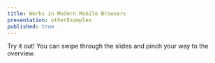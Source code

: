 ```yaml
---
title: Works in Modern Mobile Browsers
presentation: otherExamples
published: true
---
```



Try it out! You can swipe through the slides and pinch your way to the overview.
